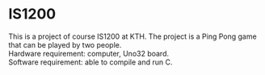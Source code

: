 # IS1200
This is a project of course IS1200 at KTH.
The project is a Ping Pong game that can be played by two people.  
Hardware requirement: computer, Uno32 board.  
Software requirement: able to compile and run C.
